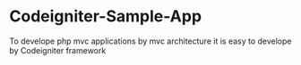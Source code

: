 # Codeigniter-Sample-App
To develope php mvc applications by mvc architecture it is easy to develope by Codeigniter framework
